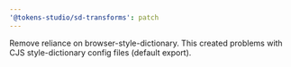 ```yaml
---
'@tokens-studio/sd-transforms': patch
---
```


Remove reliance on browser-style-dictionary. This created problems with CJS style-dictionary config files (default export).
